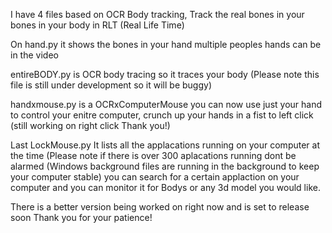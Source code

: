 I have 4 files based on OCR Body tracking, Track the real bones in your bones in your body in RLT (Real Life Time)

On hand.py it shows the bones in your hand multiple peoples hands can be in the video

entireBODY.py is OCR body tracing so it traces your body (Please note this file is still under development so it will be buggy)

handxmouse.py is a OCRxComputerMouse you can now use just your hand to control your enitre computer, crunch up your hands in a fist to left click (still working on right click Thank you!)

Last LockMouse.py 
It lists all the applacations running on your computer at the time (Please note if there is over 300 aplacations running dont be alarmed (Windows background files are running in the background to keep your computer stable)
you can search for a certain applaction on your computer and you can monitor it for Bodys or any 3d model you would like.

There is a better version being worked on right now and is set to release soon
Thank you for your patience!
